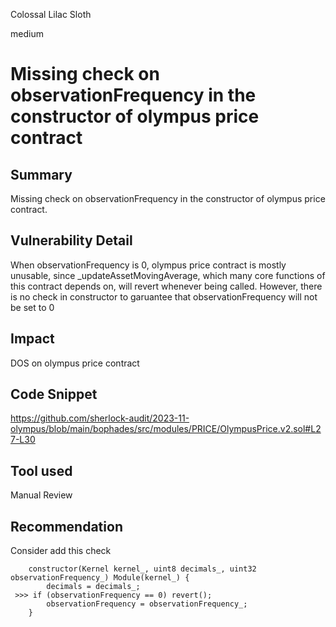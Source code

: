 Colossal Lilac Sloth

medium

# Missing check on observationFrequency in the constructor of olympus price contract

## Summary
Missing check on observationFrequency in the constructor of olympus price contract.
## Vulnerability Detail
When observationFrequency is 0, olympus price contract is mostly unusable, since _updateAssetMovingAverage, which many core functions of this contract depends on, will revert whenever being called. However, there is no check in constructor to garuantee that observationFrequency will not be set to 0
## Impact
DOS on olympus price contract
## Code Snippet
https://github.com/sherlock-audit/2023-11-olympus/blob/main/bophades/src/modules/PRICE/OlympusPrice.v2.sol#L27-L30
## Tool used

Manual Review

## Recommendation
Consider add this check
```solidity
    constructor(Kernel kernel_, uint8 decimals_, uint32 observationFrequency_) Module(kernel_) {
        decimals = decimals_;
 >>> if (observationFrequency == 0) revert();
        observationFrequency = observationFrequency_;
    }
```